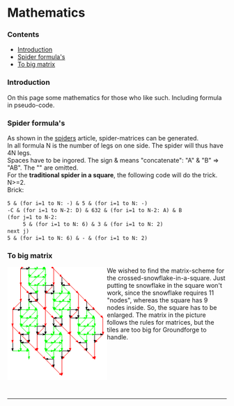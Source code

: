 # Mathematics

### Contents
* [Introduction](#introduction)
* [Spider formula's](#spider-formulas)
* [To big matrix](#to-big-matrix)

### Introduction
On this page some mathematics for those who like such. Including formula in pseudo-code.

### Spider formula's
As shown in the [spiders][spiders-page] article, spider-matrices can be generated.      
In all formula N is the number of legs on one side. The spider will thus have 4N legs.   
Spaces have to be ingored. The sign & means "concatenate": "A" & "B" => "AB". The "" are omitted.     
For the **traditional spider in a square**, the following code will do the trick. N>=2.     
Brick:    
```  
5 & (for i=1 to N: -) & 5 & (for i=1 to N: -)               
-C & (for i=1 to N-2: D) & 632 & (for i=1 to N-2: A) & B              
(for j=1 to N-2:                                                     
     5 & (for i=1 to N: 6) & 3 & (for i=1 to N: 2)                    
next j)                                                          
5 & (for i=1 to N: 6) & - & (for i=1 to N: 2)                 
``` 

### To big matrix
<p><img alt="to big matrix" align="left" src=https://github.com/MAETempels/MAE-gf/blob/master/images/gf-sn-nott.png/> We wished to find the matrix-scheme for the crossed-snowflake-in-a-square. Just putting te snowflake in the square won't work, since the snowflake requires 11 "nodes", whereas the square has 9 nodes inside. So, the square has to be enlarged. The matrix in the picture follows the rules for matrices, but the tiles are too big for Groundforge to handle. 
<br><br><br><br><br><br><br><br> 

***


[spiders-page]: https://github.com/MAETempels/MAE-gf/wiki/Spiders

[to-big-sn]: https://github.com/MAETempels/MAE-gf/blob/master/images/gf-sn-nott.png
